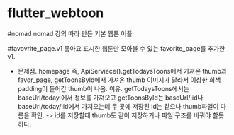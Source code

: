 # flutter_webtoon

#nomad
nomad 강의 따라 만든 기본 웹툰 어플

#favovrite_page.v1
좋아요 표시한 웹툰만 모아볼 수 있는 favorite_page를 추가한 v1.
- 문제점. 
homepage 즉, ApiServiece().getTodaysToons에서 가져온 thumb과 favor_page, getToonsById에서 가져온 thumb 이미지가 달라서 이상한 회색 padding이 들어간 thumb이 나옴.
이유. getTodaysToons에서는 baseUrl/today 에서 정보를 가져오고 getToonsById는 baseUrl/:id나 baseUrl/today/:id에서 가져오는데 두 곳에 저장된 id는 같으나 thumb파일이 다름을 확인.
-> id를 저장할때 thumb도 같이 저장하거나 파일 구조를 바꿔야 할듯 하다.

